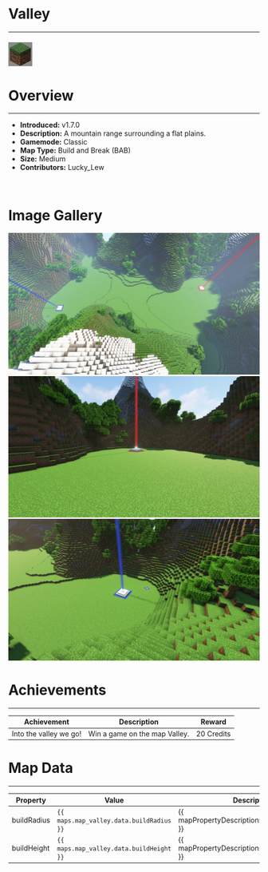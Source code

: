 # Valley

***

#### ![valleyicon](../assets/icons/valley-icon.jpg)

# Overview
***
- **Introduced:** v1.7.0
- **Description:** A mountain range surrounding a flat plains.
- **Gamemode:** Classic
- **Map Type:** Build and Break (BAB)
- **Size:** Medium
- **Contributors:** Lucky_Lew

<br />  

# Image Gallery
![Valley - Beacon](../assets/maps/valley/valley-overview.jpg '')
![Valley - Red Base](../assets/maps/valley/valley-redbase.jpg '')
![Valley - Blue Base](../assets/maps/valley/valley-bluebase.jpg '')

# Achievements
***

| Achievement | Description | Reward |
| ----- | ----- | ------ |
| Into the valley we go! | Win a game on the map Valley. | 20 Credits |



# Map Data
***

| Property | Value | Description |
| ----------- | ----------- | ------ |
| buildRadius |`{{ maps.map_valley.data.buildRadius }}`| {{ mapPropertyDescriptions.buildRadius.classic }} |
| buildHeight |`{{ maps.map_valley.data.buildHeight }}`| {{ mapPropertyDescriptions.buildHeight.classic }} |